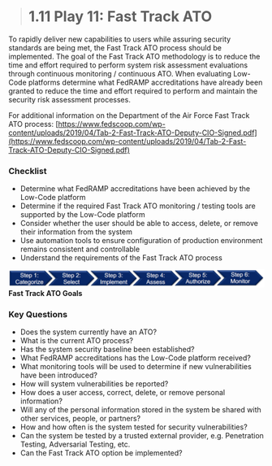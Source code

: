 > # **1.11** Play 11: Fast Track ATO

To rapidly deliver new capabilities to users while assuring security standards are being met, the Fast Track ATO process should be implemented.  The goal of the Fast Track ATO methodology is to reduce the time and effort required to perform system risk assessment evaluations through continuous monitoring / continuous ATO.  When evaluating Low-Code platforms determine what FedRAMP accreditations have already been granted to reduce the time and effort required to perform and maintain the security risk assessment processes.

For additional information on the Department of the Air Force Fast Track ATO process:
[https://www.fedscoop.com/wp-content/uploads/2019/04/Tab-2-Fast-Track-ATO-Deputy-CIO-Signed.pdf](https://www.fedscoop.com/wp-content/uploads/2019/04/Tab-2-Fast-Track-ATO-Deputy-CIO-Signed.pdf)

### Checklist

- Determine what FedRAMP accreditations have been achieved by the Low-Code platform
- Determine if the required Fast Track ATO monitoring / testing tools are supported by the Low-Code platform
- Consider whether the user should be able to access, delete, or remove their information from the system
- Use automation tools to ensure configuration of production environment remains consistent and controllable
- Understand the requirements of the Fast Track ATO process

_![ato](images/1-11-ato.png)_
**Fast Track ATO Goals**

### Key Questions

- Does the system currently have an ATO? 
- What is the current ATO process?
- Has the system security baseline been established?
- What FedRAMP accreditations has the Low-Code platform received?
- What monitoring tools will be used to determine if new vulnerabilities have been introduced?
- How will system vulnerabilities be reported?
- How does a user access, correct, delete, or remove personal information?
- Will any of the personal information stored in the system be shared with other services, people, or partners?
- How and how often is the system tested for security vulnerabilities?
- Can the system be tested by a trusted external provider, e.g. Penetration Testing, Adversarial Testing, etc. 
- Can the Fast Track ATO option be implemented? 
